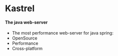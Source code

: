 # Kastrel
#### The java web-server
- The most performance web-server for java spring:
- OpenSource
- Performance
- Cross-platform
